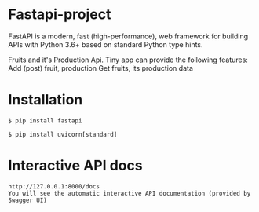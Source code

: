 # Fastapi-project

FastAPI is a modern, fast (high-performance), web framework for building APIs with Python 3.6+ based on standard Python type hints.

Fruits and it's Production Api. 
Tiny app can provide the following features:
       Add (post) fruit, production
       Get fruits, its production data 

# Installation
```
$ pip install fastapi
```
```
$ pip install uvicorn[standard]
```

# Interactive API docs
```
http://127.0.0.1:8000/docs
You will see the automatic interactive API documentation (provided by Swagger UI)
```




